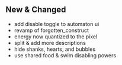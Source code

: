 ## New & Changed
- add disable toggle to automaton ui
- revamp of forgotten_construct
 - energy now quantized to the pixel
 - split & add more descriptions
 - hide shanks, hearts, and bubbles
 - use shared food & swim disabling powers
